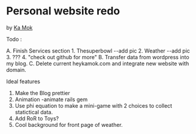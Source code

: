 # Personal website redo

by [Ka Mok](http://heykamok.com)

Todo :

 A. Finish Services section
 	1. Thesuperbowl --add pic
 	2. Weather  --add pic
 	3. ???
 	4. "check out github for more"
 B. Transfer data from wordpress into my blog.
 C. Delete current heykamok.com and integrate new website with domain.


 Ideal features
 1. Make the Blog prettier
 2. Animation -animate rails gem
 3. Use phi equation to make a mini-game with 2 choices to collect statictical data.
 4. Add RoR to Toys?
 5. Cool background for front page of weather.